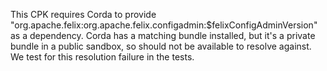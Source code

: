 This CPK requires Corda to provide "org.apache.felix:org.apache.felix.configadmin:$felixConfigAdminVersion" as a 
dependency. Corda has a matching bundle installed, but it's a private bundle in a public sandbox, so should not be 
available to resolve against. We test for this resolution failure in the tests.